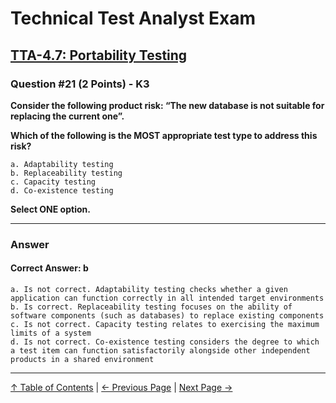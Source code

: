 # Technical Test Analyst Exam

## [TTA-4.7: Portability Testing](../4-quality-characteristics-for-technical-testing/4.7-portability-testing.md)

### Question #21 (2 Points) - K3

**Consider the following product risk: “The new database is not suitable for replacing the current one”.**

**Which of the following is the MOST appropriate test type to address this risk?**

    a. Adaptability testing
    b. Replaceability testing
    c. Capacity testing
    d. Co-existence testing

**Select ONE option.**

---

### Answer

#### Correct Answer: b

    a. Is not correct. Adaptability testing checks whether a given application can function correctly in all intended target environments
    b. Is correct. Replaceability testing focuses on the ability of software components (such as databases) to replace existing components
    c. Is not correct. Capacity testing relates to exercising the maximum limits of a system
    d. Is not correct. Co-existence testing considers the degree to which a test item can function satisfactorily alongside other independent products in a shared environment

---

[↑ Table of Contents](../../README.md#table-of-contents) | [← Previous Page](question-20.md) | [Next Page →](question-22.md)
